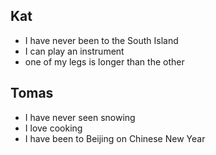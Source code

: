 ## Kat 

- I have never been to the South Island
- I can play an instrument
- one of my legs is longer than the other

## Tomas

- I have never seen snowing
- I love cooking
- I have been to Beijing on Chinese New Year
